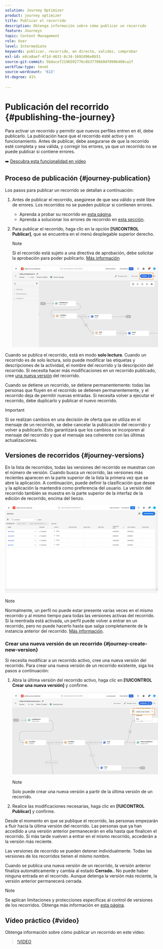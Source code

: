 ```yaml
---
solution: Journey Optimizer
product: journey optimizer
title: Publicar el recorrido
description: Obtenga información sobre cómo publicar un recorrido
feature: Journeys
topic: Content Management
role: User
level: Intermediate
keywords: publicar, recorrido, en directo, validez, comprobar
exl-id: e0ca8aef-4f1d-4631-8c34-1692d96e8b51
source-git-commit: 5bdacef2196592776c6b37708b0df0986460ca1f
workflow-type: tm+mt
source-wordcount: '613'
ht-degree: 41%

---
```


# Publicación del recorrido {#publishing-the-journey}

Para activar un recorrido y permitir que nuevos perfiles entren en él, debe publicarlo. La publicación hace que el recorrido esté activo y en funcionamiento. Antes de publicar, debe asegurarse de que la recorrido esté completa y sea válida, y corregir los errores, ya que un recorrido no se puede publicar si contiene errores.

➡️ [Descubra esta funcionalidad en vídeo](#video)

## Proceso de publicación {#journey-publication}

Los pasos para publicar un recorrido se detallan a continuación:

1. Antes de publicar el recorrido, asegúrese de que sea válido y esté libre de errores. Los recorridos no se pueden publicar si contienen errores.

   * Aprenda a probar su recorrido en [esta página](testing-the-journey.md).
   * Aprenda a solucionar los errores de recorrido en [esta sección](../building-journeys/troubleshooting.md#checking-for-errors-before-testing).

1. Para publicar el recorrido, haga clic en la opción **[!UICONTROL Publicar]**, que se encuentra en el menú desplegable superior derecho.

   >[!NOTE]
   >
   > Si el recorrido está sujeto a una directiva de aprobación, debe solicitar la aprobación para poder publicarlo. [Más información](../test-approve/gs-approval.md)


   ![](assets/journeyuc1_18.png)

Cuando se publica el recorrido, está en modo **solo lectura**. Cuando un recorrido es de solo lectura, solo puede modificar las etiquetas y descripciones de la actividad, el nombre del recorrido y la descripción del recorrido. Si necesita hacer más modificaciones en un recorrido publicado, cree [una nueva versión](journey-ui.md#journey-versions) del recorrido.

Cuando se detiene un recorrido, se detiene permanentemente: todas las personas que fluyen en el recorrido se detienen permanentemente, y el recorrido deja de permitir nuevas entradas. Si necesita volver a ejecutar el recorrido, debe duplicarlo y publicar el nuevo recorrido.


>[!IMPORTANT]
>
>Si se realizan cambios en una decisión de oferta que se utiliza en el mensaje de un recorrido, se debe cancelar la publicación del recorrido y volver a publicarlo.  Esto garantizará que los cambios se incorporen al mensaje del recorrido y que el mensaje sea coherente con las últimas actualizaciones.


## Versiones de recorridos {#journey-versions}

En la lista de recorridos, todas las versiones del recorrido se muestran con el número de versión. Cuando busca un recorrido, las versiones más recientes aparecen en la parte superior de la lista la primera vez que se abre la aplicación. A continuación, puede definir la clasificación que desee y la aplicación la mantendrá como preferencia del usuario. La versión del recorrido también se muestra en la parte superior de la interfaz de la edición de recorrido, encima del lienzo.

![](assets/journeyversions1.png)

>[!NOTE]
>
>Normalmente, un perfil no puede estar presente varias veces en el mismo recorrido y al mismo tiempo para todas las versiones activas del recorrido. Si la reentrada está activada, un perfil puede volver a entrar en un recorrido, pero no puede hacerlo hasta que salga completamente de la instancia anterior del recorrido. [Más información](entry-management.md).

### Crear una nueva versión de un recorrido {#journey-create-new-version}

Si necesita modificar a un recorrido activo, cree una nueva versión del recorrido. Para crear una nueva versión de un recorrido existente, siga los pasos a continuación:

1. Abra la última versión del recorrido activo, haga clic en **[!UICONTROL Crear una nueva versión]** y confirme.

   ![](assets/journeyversions2.png)

   >[!NOTE]
   >
   >Solo puede crear una nueva versión a partir de la última versión de un recorrido.

1. Realice las modificaciones necesarias, haga clic en **[!UICONTROL Publicar]** y confirme.

Desde el momento en que se publique el recorrido, las personas empezarán a fluir hacia la última versión del recorrido. Las personas que ya han accedido a una versión anterior permanecerán en ella hasta que finalicen el recorrido. Si más tarde vuelven a entrar en el mismo recorrido, accederán a la versión más reciente.

Las versiones de recorrido se pueden detener individualmente. Todas las versiones de los recorridos tienen el mismo nombre.

Cuando se publica una nueva versión de un recorrido, la versión anterior finaliza automáticamente y cambia al estado **Cerrado.**. No puede haber ninguna entrada en el recorrido. Aunque detenga la versión más reciente, la versión anterior permanecerá cerrada.


>[!NOTE]
>
>Se aplican limitaciones y protecciones específicas al control de versiones de los recorridos. Obtenga más información en [esta página](../start/guardrails.md#journey-versions-journey-versions-g).


## Vídeo práctico {#video}

Obtenga información sobre cómo publicar un recorrido en este vídeo:

>[!VIDEO](https://video.tv.adobe.com/v/3427933?quality=12&captions=spa)